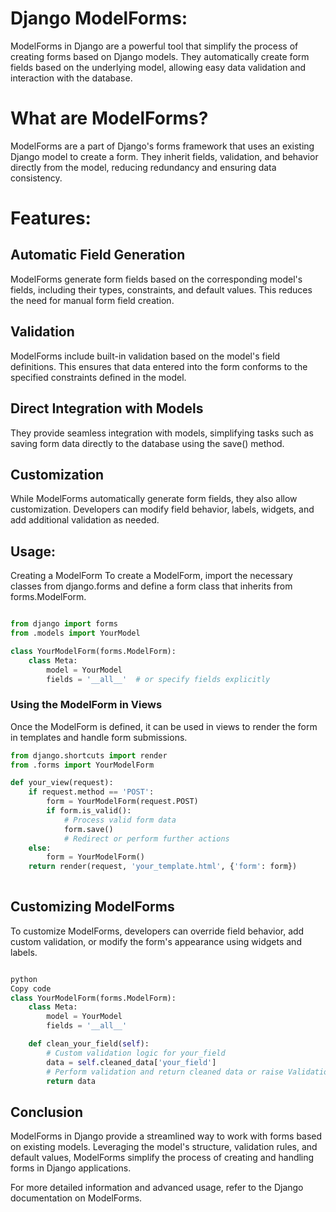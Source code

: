 <h1>Django ModelForms: </h1>

ModelForms in Django are a powerful tool that simplify the process of creating forms based on Django models. They automatically create form fields based on the underlying model, allowing easy data validation and interaction with the database.

<h1>What are ModelForms?</h1>
ModelForms are a part of Django's forms framework that uses an existing Django model to create a form. They inherit fields, validation, and behavior directly from the model, reducing redundancy and ensuring data consistency.

<h1>Features:</h1>
<h2>Automatic Field Generation</h2>
ModelForms generate form fields based on the corresponding model's fields, including their types, constraints, and default values. This reduces the need for manual form field creation.

<h2>Validation</h2>
ModelForms include built-in validation based on the model's field definitions. This ensures that data entered into the form conforms to the specified constraints defined in the model.

<h2>Direct Integration with Models</h2>
They provide seamless integration with models, simplifying tasks such as saving form data directly to the database using the save() method.

<h2>Customization</h2>
While ModelForms automatically generate form fields, they also allow customization. Developers can modify field behavior, labels, widgets, and add additional validation as needed.


<h2>Usage:</h2>
Creating a ModelForm
To create a ModelForm, import the necessary classes from django.forms and define a form class that inherits from forms.ModelForm.


````python

from django import forms
from .models import YourModel

class YourModelForm(forms.ModelForm):
    class Meta:
        model = YourModel
        fields = '__all__'  # or specify fields explicitly

````
     
<h3>Using the ModelForm in Views</h3>
Once the ModelForm is defined, it can be used in views to render the form in templates and handle form submissions.


````python
from django.shortcuts import render
from .forms import YourModelForm

def your_view(request):
    if request.method == 'POST':
        form = YourModelForm(request.POST)
        if form.is_valid():
            # Process valid form data
            form.save()
            # Redirect or perform further actions
    else:
        form = YourModelForm()
    return render(request, 'your_template.html', {'form': form})
    
````

<h2>Customizing ModelForms</h2>
To customize ModelForms, developers can override field behavior, add custom validation, or modify the form's appearance using widgets and labels.

````python

python
Copy code
class YourModelForm(forms.ModelForm):
    class Meta:
        model = YourModel
        fields = '__all__'

    def clean_your_field(self):
        # Custom validation logic for your_field
        data = self.cleaned_data['your_field']
        # Perform validation and return cleaned data or raise ValidationError
        return data
````
<h2>Conclusion</h2>
ModelForms in Django provide a streamlined way to work with forms based on existing models. Leveraging the model's structure, validation rules, and default values, ModelForms simplify the process of creating and handling forms in Django applications.

For more detailed information and advanced usage, refer to the Django documentation on ModelForms.


